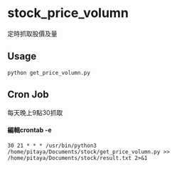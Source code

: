 # stock_price_volumn
定時抓取股價及量
## Usage

```
python get_price_volumn.py
```

## Cron Job
每天晚上9點30抓取
#### 編輯crontab -e
```
30 21 * * * /usr/bin/python3 /home/pitaya/Documents/stock/get_price_volumn.py >> /home/pitaya/Documents/stock/result.txt 2>&1
```
